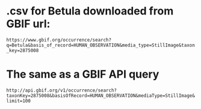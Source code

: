 # .csv for Betula downloaded from GBIF url:

`https://www.gbif.org/occurrence/search?q=Betula&basis_of_record=HUMAN_OBSERVATION&media_type=StillImage&taxon_key=2875008`

# The same as a GBIF API query

`http://api.gbif.org/v1/occurrence/search?taxonKey=2875008&basisOfRecord=HUMAN_OBSERVATION&mediaType=StillImage&limit=100`